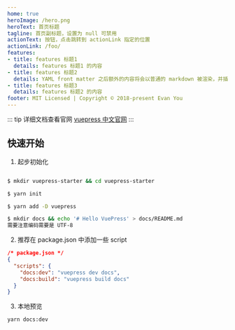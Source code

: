 ```yaml
---
home: true
heroImage: /hero.png
heroText: 首页标题
tagline: 首页副标题，设置为 null 可禁用
actionText: 按钮，点击跳转到 actionLink 指定的位置
actionLink: /foo/
features:
- title: features 标题1
  details: features 标题1 的内容
- title: features 标题2
  details: YAML front matter 之后额外的内容将会以普通的 markdown 被渲染，并插入到 features 的后面。
- title: features 标题3
  details: features 标题2 的内容
footer: MIT Licensed | Copyright © 2018-present Evan You
---
```


::: tip 详细文档查看官网
[vuepress 中文官网](https://v1.vuepress.vuejs.org/zh/)
:::

## 快速开始

1. 起步初始化

```bash

$ mkdir vuepress-starter && cd vuepress-starter

$ yarn init

$ yarn add -D vuepress

$ mkdir docs && echo '# Hello VuePress' > docs/README.md
需要注意编码需要是 UTF-8

```
2. 推荐在 package.json 中添加一些 script
```json
/* package.json */
{
  "scripts": {
    "docs:dev": "vuepress dev docs",
    "docs:build": "vuepress build docs"
  }
}
```

3. 本地预览

```bash
yarn docs:dev
```
